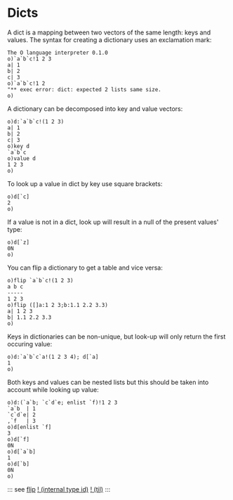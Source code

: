 # Dicts

A dict is a mapping between two vectors of the same length: keys and values.
The syntax for creating a dictionary uses an exclamation mark:

```o
The O language interpreter 0.1.0
o)`a`b`c!1 2 3
a| 1
b| 2
c| 3
o)`a`b`c!1 2
"** exec error: dict: expected 2 lists same size.
o)
 ```

A dictionary can be decomposed into key and value vectors:

```o
o)d:`a`b`c!(1 2 3)
a| 1
b| 2
c| 3
o)key d
`a`b`c
o)value d
1 2 3
o)
```

To look up a value in dict by key use square brackets:

```o
o)d[`c]
2
o)
```

If a value is not in a dict, look up will result in a null of the present values' type:

```o
o)d[`z]
0N
o)
```

You can flip a dictionary to get a table and vice versa:

```o
o)flip `a`b`c!(1 2 3)
a b c
-----
1 2 3
o)flip ([]a:1 2 3;b:1.1 2.2 3.3)
a| 1 2 3
b| 1.1 2.2 3.3
o)
```

Keys in dictionaries can be non-unique, but look-up will only return the first occuring value:

```o
o)d:`a`b`c`a!(1 2 3 4); d[`a]
1
o)
```

Both keys and values can be nested lists but this should be taken into account while looking up value:

```o
o)d:(`a`b; `c`d`e; enlist `f)!1 2 3
`a`b  | 1
`c`d`e| 2
,`f   | 3
o)d[enlist `f]
3
o)d[`f]
0N
o)d[`a`b]
1
o)d[`b]
0N
o)
```

::: see
[flip](/verbs/other/flip.md)
[! (internal type id)](/verbs/type/excl.md)
[! (til)](/verbs/math/til.md)
:::
